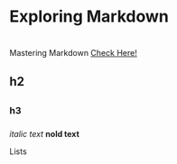 # Exploring Markdown <h1>

Mastering Markdown [Check Here!](https://guides.github.com/features/mastering-markdown/)
## h2 <h2>
### h3 <h3>

*italic text*
**nold text**

Lists
